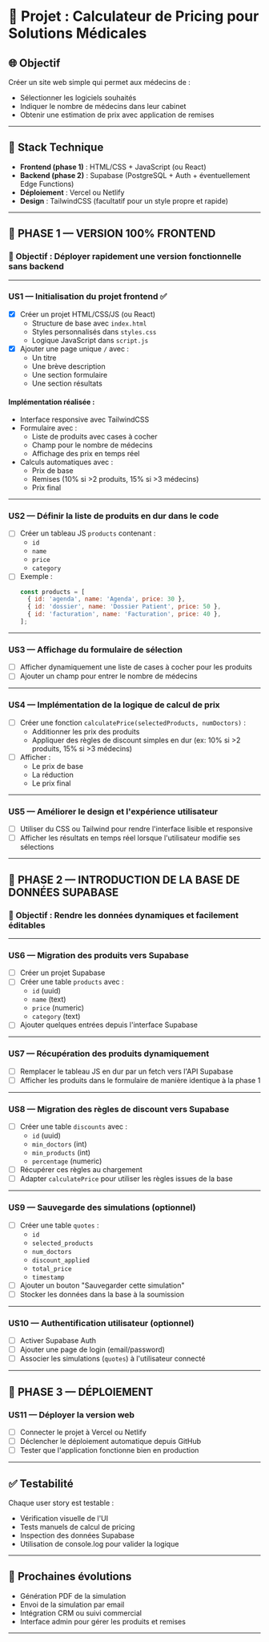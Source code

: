 # 🧮 Projet : Calculateur de Pricing pour Solutions Médicales

## 🌐 Objectif

Créer un site web simple qui permet aux médecins de :
- Sélectionner les logiciels souhaités
- Indiquer le nombre de médecins dans leur cabinet
- Obtenir une estimation de prix avec application de remises

---

## 🧱 Stack Technique

- **Frontend (phase 1)** : HTML/CSS + JavaScript (ou React)
- **Backend (phase 2)** : Supabase (PostgreSQL + Auth + éventuellement Edge Functions)
- **Déploiement** : Vercel ou Netlify
- **Design** : TailwindCSS (facultatif pour un style propre et rapide)

---

## 🧩 PHASE 1 — VERSION 100% FRONTEND

### 🎯 Objectif : Déployer rapidement une version fonctionnelle sans backend

---

### US1 — Initialisation du projet frontend ✅

- [x] Créer un projet HTML/CSS/JS (ou React)
  - Structure de base avec `index.html`
  - Styles personnalisés dans `styles.css`
  - Logique JavaScript dans `script.js`
- [x] Ajouter une page unique `/` avec :
  - Un titre
  - Une brève description
  - Une section formulaire
  - Une section résultats

#### Implémentation réalisée :
- Interface responsive avec TailwindCSS
- Formulaire avec :
  - Liste de produits avec cases à cocher
  - Champ pour le nombre de médecins
  - Affichage des prix en temps réel
- Calculs automatiques avec :
  - Prix de base
  - Remises (10% si >2 produits, 15% si >3 médecins)
  - Prix final

---

### US2 — Définir la liste de produits en dur dans le code

- [ ] Créer un tableau JS `products` contenant :
  - `id`
  - `name`
  - `price`
  - `category`
- [ ] Exemple :
  ```js
  const products = [
    { id: 'agenda', name: 'Agenda', price: 30 },
    { id: 'dossier', name: 'Dossier Patient', price: 50 },
    { id: 'facturation', name: 'Facturation', price: 40 },
  ];
  ```

---

### US3 — Affichage du formulaire de sélection

- [ ] Afficher dynamiquement une liste de cases à cocher pour les produits
- [ ] Ajouter un champ pour entrer le nombre de médecins

---

### US4 — Implémentation de la logique de calcul de prix

- [ ] Créer une fonction `calculatePrice(selectedProducts, numDoctors)` :
  - Additionner les prix des produits
  - Appliquer des règles de discount simples en dur (ex: 10% si >2 produits, 15% si >3 médecins)
- [ ] Afficher :
  - Le prix de base
  - La réduction
  - Le prix final

---

### US5 — Améliorer le design et l'expérience utilisateur

- [ ] Utiliser du CSS ou Tailwind pour rendre l'interface lisible et responsive
- [ ] Afficher les résultats en temps réel lorsque l'utilisateur modifie ses sélections

---

## 🔄 PHASE 2 — INTRODUCTION DE LA BASE DE DONNÉES SUPABASE

### 🎯 Objectif : Rendre les données dynamiques et facilement éditables

---

### US6 — Migration des produits vers Supabase

- [ ] Créer un projet Supabase
- [ ] Créer une table `products` avec :
  - `id` (uuid)
  - `name` (text)
  - `price` (numeric)
  - `category` (text)
- [ ] Ajouter quelques entrées depuis l'interface Supabase

---

### US7 — Récupération des produits dynamiquement

- [ ] Remplacer le tableau JS en dur par un fetch vers l'API Supabase
- [ ] Afficher les produits dans le formulaire de manière identique à la phase 1

---

### US8 — Migration des règles de discount vers Supabase

- [ ] Créer une table `discounts` avec :
  - `id` (uuid)
  - `min_doctors` (int)
  - `min_products` (int)
  - `percentage` (numeric)
- [ ] Récupérer ces règles au chargement
- [ ] Adapter `calculatePrice` pour utiliser les règles issues de la base

---

### US9 — Sauvegarde des simulations (optionnel)

- [ ] Créer une table `quotes` :
  - `id`
  - `selected_products`
  - `num_doctors`
  - `discount_applied`
  - `total_price`
  - `timestamp`
- [ ] Ajouter un bouton "Sauvegarder cette simulation"
- [ ] Stocker les données dans la base à la soumission

---

### US10 — Authentification utilisateur (optionnel)

- [ ] Activer Supabase Auth
- [ ] Ajouter une page de login (email/password)
- [ ] Associer les simulations (`quotes`) à l'utilisateur connecté

---

## 🚀 PHASE 3 — DÉPLOIEMENT

### US11 — Déployer la version web

- [ ] Connecter le projet à Vercel ou Netlify
- [ ] Déclencher le déploiement automatique depuis GitHub
- [ ] Tester que l'application fonctionne bien en production

---

## ✅ Testabilité

Chaque user story est testable :
- Vérification visuelle de l'UI
- Tests manuels de calcul de pricing
- Inspection des données Supabase
- Utilisation de console.log pour valider la logique

---

## 🔮 Prochaines évolutions

- Génération PDF de la simulation
- Envoi de la simulation par email
- Intégration CRM ou suivi commercial
- Interface admin pour gérer les produits et remises

---
